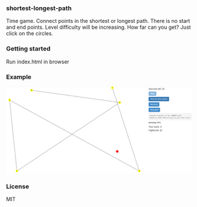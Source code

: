### shortest-longest-path
Time game. Connect points in the shortest or longest path. There is no start and end points. Level difficulty will be increasing. How far can you get? Just click on the circles.

### Getting started
Run index.html in browser

### Example

![Example](https://github.com/dendiod/shortest-longest-path/blob/master/example.PNG)

### License
MIT
